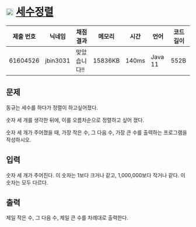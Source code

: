 # <img width="20px"  src="https://d2gd6pc034wcta.cloudfront.net/tier/2.svg" class="solvedac-tier"> [세수정렬](https://www.acmicpc.net/problem/2752) 

| 제출 번호 | 닉네임 | 채점 결과 | 메모리 | 시간 | 언어 | 코드 길이 |
|---|---|---|---|---|---|---|
|61604526|jbin3031|맞았습니다!! |15836KB|140ms|Java 11|552B|

## 문제
<p>동규는 세수를 하다가 정렬이 하고싶어졌다.</p>

<p>숫자 세 개를 생각한 뒤에, 이를 오름차순으로 정렬하고 싶어 졌다.</p>

<p>숫자 세 개가 주어졌을 때, 가장 작은 수, 그 다음 수, 가장 큰 수를 출력하는 프로그램을 작성하시오.</p>

## 입력
<p>숫자 세 개가 주어진다. 이 숫자는 1보다 크거나 같고, 1,000,000보다 작거나 같다. 이 숫자는 모두 다르다.</p>

## 출력
<p>제일 작은 수, 그 다음 수, 제일 큰 수를 차례대로 출력한다.</p>

